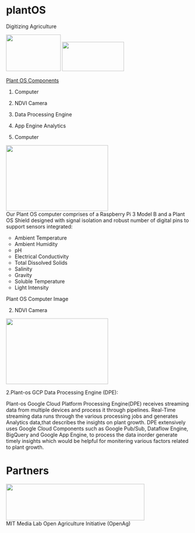 plantOS
============================
Digitizing Agriculture

<a href="https://twitter.com/plant_os"><img height="100" width="150" src="http://logok.org/wp-content/uploads/2014/08/Twitter-logo-bird_logo_2012.png" /></a>
<a href="https://plant-os.com"><img height="80" width="170" src="https://static1.squarespace.com/static/56dc4a48ab48defc35729f22/t/5963ce51414fb5dacb18108d/1499811877062" /></a>
<BR>

<u>Plant OS Components</u>
1. Computer
2. NDVI Camera
2. Data Processing Engine
3. App Engine Analytics

1. Computer
<img height="180" width="280" src="https://static1.squarespace.com/static/56dc4a48ab48defc35729f22/t/596446e159cc684e82642d3e/1499744013803/image+%281%29.png?format=500w" />
<BR>
Our Plant OS computer comprises of a Raspberry Pi 3 Model B and a Plant OS Shield designed with signal isolation and robust number of digital pins to support sensors integrated:
<ul style="list-style-type:circle">
<li>Ambient Temperature</li>
<li>Ambient Humidity</li>
<li>pH</li>
<li>Electrical Conductivity</li>
<li>Total Dissolved Solids</li>
<li>Salinity</li>
<li>Gravity</li>
<li>Soluble Temperature</li>
<li>Light Intensity</li>
</ul>
Plant OS Computer Image


2. NDVI Camera
<img height="180" width="280" src="https://static1.squarespace.com/static/56dc4a48ab48defc35729f22/t/596448c2e4fcb58b9fb00881/1499744476763/?format=500w" />
<BR>

2.Plant-os GCP Data Processing Engine (DPE):

Plant-os Google Cloud Platform Processing Engine(DPE) receives streaming data from multiple devices and process it through pipelines. Real-Time streaming data runs through the various processing jobs and generates Analytics data,that describes the insights on plant growth. DPE extensively uses Google Cloud Components such as Google Pub/Sub, Dataflow Engine, BigQuery and Google App Engine, to process the data inorder generate timely insights which would be helpful for monitering various factors related to plant growth.


Partners
============================
<a href="https://www.media.mit.edu/groups/open-agriculture-openag/overview/"><img height="100" width="380" src="https://cdn-business.discourse.org/uploads/mit/original/1X/47f2561abc542873e69b72315981cb3b31e0f6c5.png" /></a>
<BR>
MIT Media Lab Open Agriculture Initiative (OpenAg)


